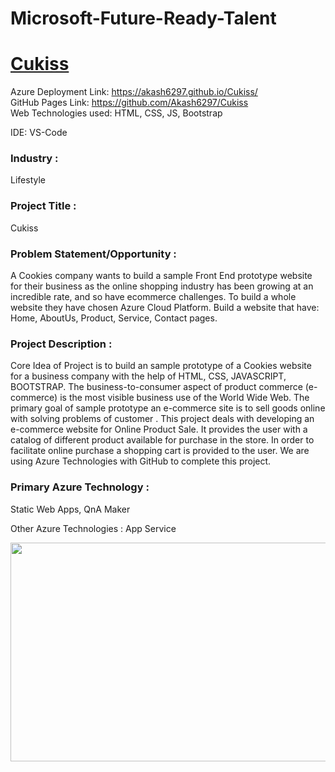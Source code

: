 # Microsoft-Future-Ready-Talent

# <a href="https://akash6297.github.io/Cukiss/">Cukiss</a>
Azure Deployment Link: https://akash6297.github.io/Cukiss/ <br>
GitHub Pages Link:  https://github.com/Akash6297/Cukiss <br>
Web Technologies used: HTML, CSS, JS, Bootstrap

IDE: VS-Code


### Industry :
Lifestyle

### Project Title :
Cukiss

### Problem Statement/Opportunity :
A Cookies company wants to build a sample Front End prototype website for their business as the online shopping industry has been growing at an incredible rate, and so have ecommerce challenges. To build a whole website they have chosen Azure Cloud Platform. Build a website that have: Home, AboutUs, Product, Service, Contact pages.

### Project Description :
Core Idea of Project is to build an sample prototype of a Cookies website for a business company with the help of HTML, CSS, JAVASCRIPT, BOOTSTRAP. The business-to-consumer aspect of product commerce (e-commerce) is the most visible business use of the World Wide Web. The primary goal of sample prototype an e-commerce site is to sell goods online with solving problems of customer . This project deals with developing an e-commerce website for Online Product Sale. It provides the user with a catalog of different product available for purchase in the store. In order to facilitate online purchase a shopping cart is provided to the user. We are using Azure Technologies with GitHub to complete this project.

### Primary Azure Technology :
Static Web Apps, QnA Maker


Other Azure Technologies :
App Service

<a href="https://futurereadytalent.in/"><p align= "center"><img src="https://github.com/ROHAN0011/Microsoft-Future-Ready-Talent-Internship-Project/blob/5ae1e52f4f4236d8ca92ea9189794835ce087467/FRT.jpeg" width="700" height= "350"></p></a>
